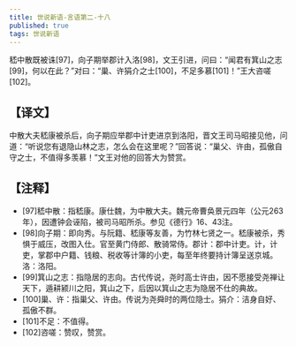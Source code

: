 ```yaml
---
title: 世说新语-言语第二-十八
published: true
tags: 世说新语
---
```


嵇中散既被诛[97]，向子期举郡计入洛[98]，文王引进，问曰：“闻君有箕山之志[99]，何以在此？”对曰：“巢、许狷介之士[100]，不足多慕[101]！”王大咨嗟[102]。

## 【译文】

中散大夫嵇康被杀后，向子期应举郡中计吏进京到洛阳，晋文王司马昭接见他，问道：“听说您有退隐山林之志，怎么会在这里呢？”回答说：“巢父、许由，孤傲自守之士，不值得多羡慕！”文王对他的回答大为赞赏。

## 【注释】

- [97]嵇中散：指嵇康。康仕魏，为中散大夫。魏元帝曹奂景元四年（公元263年），因遭钟会诬陷，被司马昭所杀。参见《德行》16、43注。
- [98]向子期：即向秀。与阮籍、嵇康等友善，为竹林七贤之一。嵇康被杀，秀惧于威压，改图入仕。官至黄门侍郎、散骑常侍。郡计：郡中计吏。计，计吏，掌郡中户籍、钱粮、税收等计簿的小吏，每至年终要持计簿呈送京城。洛：洛阳。
- [99]箕山之志：指隐居的志向。古代传说，尧时高士许由，因不愿接受尧禅让天下，遁耕颍川之阳，箕山之下，后因以箕山之志为隐居不仕的典故。
- [100]巢、许：指巢父、许由。传说为尧舜时的两位隐士。狷介：洁身自好、孤傲不群。
- [101]不足：不值得。
- [102]咨嗟：赞叹，赞赏。
